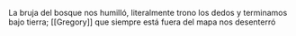 La bruja del bosque nos humilló, literalmente trono los dedos y terminamos bajo tierra; [[Gregory]] que siempre está fuera del mapa nos desenterró